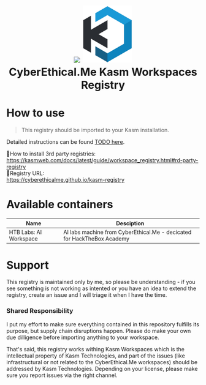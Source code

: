 <h1 align="center">
  <br>
  <img height="150" src="https://avatars.githubusercontent.com/u/86462491">
  <img height="150" src="site/public/kasm-logo-transparent.png">
  <br>
  CyberEthical.Me Kasm Workspaces Registry
  <br>
</h1>

# How to use

> This registry should be imported to your Kasm installation.

Detailed instructions can be found [TODO here](https://blog.cyberethical.me).

🔸How to install 3rd party registries:  
https://kasmweb.com/docs/latest/guide/workspace_registry.html#rd-party-registry  
🔸Registry URL:  
https://cyberethicalme.github.io/kasm-registry

# Available containers

|Name|Desciption|
|---|---|
|HTB Labs: AI Workspace|AI labs machine from CyberEthical.Me - decicated for HackTheBox Academy|

# Support

This registry is maintained only by me, so please be understanding - if you see something is not working as intented or you have an idea to extend the registry, create an issue and I will triage it when I have the time.

### Shared Responsibility

I put my effort to make sure everything contained in this repository fulfills its purpose, but supply chain disruptions happen. Please do make your own due dilligence before importing anything to your workspace.

That's said, this registry works withing Kasm Workspaces which is the intellectual property of Kasm Technologies, and part of the issues (like infrastructural or not related to the CyberEthical.Me workspaces) should be addressed by Kasm Technologies. Depending on your license, please make sure you report issues via the right channel.
